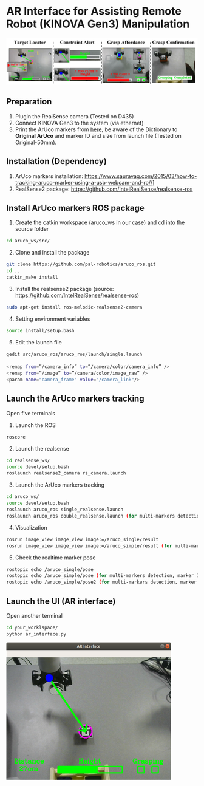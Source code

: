 # AR Interface for Assisting Remote Robot (KINOVA Gen3) Manipulation

![image](https://github.com/GOPHER-System-Intergration/haptic-AR-Vive/blob/main/Augmented-Reality/AR.jpg)

## Preparation
1. Plugin the RealSense camera (Tested on D435)
2. Connect KINOVA Gen3 to the system (via ethernet)
3. Print the ArUco markers from [here](https://chev.me/arucogen/), be aware of the Dictionary to **Original ArUco** and marker ID and size from launch file (Tested on Original-50mm).

## Installation (Dependency)
1. ArUco markers installation: https://www.sauravag.com/2015/03/how-to-tracking-aruco-marker-using-a-usb-webcam-and-ro/\]
2. RealSense2 package: https://github.com/IntelRealSense/realsense-ros

## Install ArUco markers ROS package
1. Create the catkin workspace (aruco_ws in our case) and cd into the source folder
```bash
cd aruco_ws/src/
```
2. Clone and install the package
```bash
git clone https://github.com/pal-robotics/aruco_ros.git
cd ..
catkin_make install
```
3. Install the realsense2 package (source: https://github.com/IntelRealSense/realsense-ros)
```bash
sudo apt-get install ros-melodic-realsense2-camera
```
4. Setting environment variables
```bash
source install/setup.bash
```
5. Edit the launch file
```bash
gedit src/aruco_ros/aruco_ros/launch/single.launch

<remap from=”/camera_info” to=”/camera/color/camera_info” />
<remap from=”/image” to=”/camera/color/image_raw” />
<param name="camera_frame" value="/camera_link"/>
```

## Launch the ArUco markers tracking
Open five terminals
1. Launch the ROS
```bash
roscore
```
2. Launch the realsense
```bash
cd realsense_ws/
source devel/setup.bash 
roslaunch realsense2_camera rs_camera.launch
```
3. Launch the ArUco markers tracking
```bash
cd aruco_ws/
source devel/setup.bash 
roslaunch aruco_ros single_realsense.launch
roslaunch aruco_ros double_realsense.launch (for multi-markers detection)
```
4. Visualization
```bash
rosrun image_view image_view image:=/aruco_single/result
rosrun image_view image_view image:=/aruco_simple/result (for multi-markers detection)
```
5. Check the realtime marker pose
```bash
rostopic echo /aruco_single/pose
rostopic echo /aruco_simple/pose (for multi-markers detection, marker ID: 51)
rostopic echo /aruco_simple/pose2 (for multi-markers detection, marker ID: 101)
```

## Launch the UI (AR interface)
Open another terminal
```bash
cd your_worklspace/
python ar_interface.py
```

![image](https://github.com/GOPHER-System-Intergration/haptic-AR-Vive/blob/main/Augmented-Reality/AR_Interface.png)

